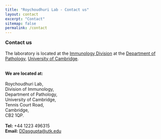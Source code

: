 ```yaml
---
title: "Roychoudhuri Lab - Contact us"
layout: contact
excerpt: "Contact"
sitemap: false
permalink: /contact
---
```

<h3 style="margin-top:0px">Contact us</h3> 

The laboratory is located at the [Immunology Division](https://www.path.cam.ac.uk/directory/immunology-division) at the [Department of Pathology](https://www.path.cam.ac.uk/), [University of Cambridge](https://www.cam.ac.uk).<br><br> 

**We are located at:**<br>
<br>
Roychoudhuri Lab,<br>
Division of Immunology,<br>
Department of Pathology,<br>
University of Cambridge,<br>
Tennis Court Road,<br>
Cambridge,<br>
CB2 1QP.<br>
<br>
**Tel:** +44 1223 496315<br>
**Email:** <a href="mailto:ddasgupta@utk.edu">DDasgupta@utk.edu </a><br>
<br>&nbsp;
<br>&nbsp;
